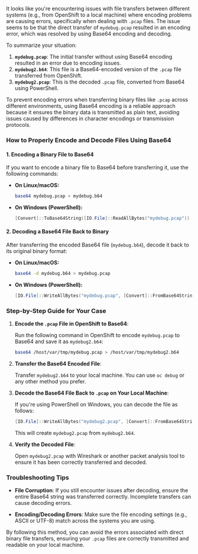 It looks like you're encountering issues with file transfers between different systems (e.g., from OpenShift to a local machine) where encoding problems are causing errors, specifically when dealing with `.pcap` files. The issue seems to be that the direct transfer of `mydebug.pcap` resulted in an encoding error, which was resolved by using Base64 encoding and decoding.

To summarize your situation:
1. **`mydebug.pcap`**: The initial transfer without using Base64 encoding resulted in an error due to encoding issues.
2. **`mydebug2.b64`**: This file is a Base64-encoded version of the `.pcap` file transferred from OpenShift.
3. **`mydebug2.pcap`**: This is the decoded `.pcap` file, converted from Base64 using PowerShell.

To prevent encoding errors when transferring binary files like `.pcap` across different environments, using Base64 encoding is a reliable approach because it ensures the binary data is transmitted as plain text, avoiding issues caused by differences in character encodings or transmission protocols.

### How to Properly Encode and Decode Files Using Base64

#### 1. **Encoding a Binary File to Base64**

If you want to encode a binary file to Base64 before transferring it, use the following commands:

- **On Linux/macOS:**

  ```bash
  base64 mydebug.pcap > mydebug.b64
  ```

- **On Windows (PowerShell):**

  ```powershell
  [Convert]::ToBase64String([IO.File]::ReadAllBytes("mydebug.pcap")) | Out-File -Encoding ascii mydebug.b64
  ```

#### 2. **Decoding a Base64 File Back to Binary**

After transferring the encoded Base64 file (`mydebug.b64`), decode it back to its original binary format:

- **On Linux/macOS:**

  ```bash
  base64 -d mydebug.b64 > mydebug.pcap
  ```

- **On Windows (PowerShell):**

  ```powershell
  [IO.File]::WriteAllBytes("mydebug.pcap", [Convert]::FromBase64String((Get-Content -Raw -Encoding ascii mydebug.b64)))
  ```

### Step-by-Step Guide for Your Case

1. **Encode the `.pcap` File in OpenShift to Base64**:

   Run the following command in OpenShift to encode `mydebug.pcap` to Base64 and save it as `mydebug2.b64`:

   ```bash
   base64 /host/var/tmp/mydebug.pcap > /host/var/tmp/mydebug2.b64
   ```

2. **Transfer the Base64 Encoded File**:

   Transfer `mydebug2.b64` to your local machine. You can use `oc debug` or any other method you prefer.

3. **Decode the Base64 File Back to `.pcap` on Your Local Machine**:

   If you're using PowerShell on Windows, you can decode the file as follows:

   ```powershell
   [IO.File]::WriteAllBytes("mydebug2.pcap", [Convert]::FromBase64String((Get-Content -Raw -Encoding ascii mydebug2.b64)))
   ```

   This will create `mydebug2.pcap` from `mydebug2.b64`.

4. **Verify the Decoded File**:

   Open `mydebug2.pcap` with Wireshark or another packet analysis tool to ensure it has been correctly transferred and decoded.

### Troubleshooting Tips

- **File Corruption**: If you still encounter issues after decoding, ensure the entire Base64 string was transferred correctly. Incomplete transfers can cause decoding errors.
  
- **Encoding/Decoding Errors**: Make sure the file encoding settings (e.g., ASCII or UTF-8) match across the systems you are using. 

By following this method, you can avoid the errors associated with direct binary file transfers, ensuring your `.pcap` files are correctly transmitted and readable on your local machine.
